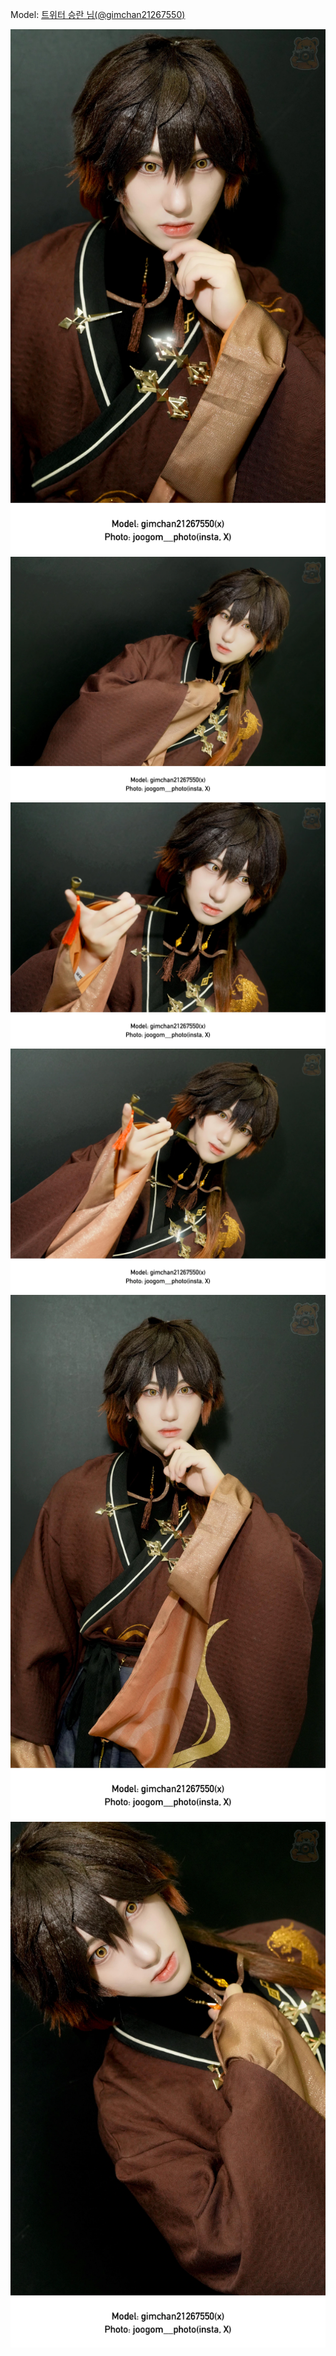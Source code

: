 ﻿---
dddd: 2024.08.18 팝콘 일
nickname: 승란
sns_type: x
sns_id: gimchan21267550
---

<a name="gimchan21267550"></a>
Model: <a href="https://x.com/gimchan21267550" target="_blank">트위터 승란 님(@gimchan21267550)</a>

![MEITU20240821185436152.webp](/assets/img/2024/08-18/승란/MEITU20240821185436152.webp)
![MEITU20240821185824232.webp](/assets/img/2024/08-18/승란/MEITU20240821185824232.webp)
![MEITU20240821190212374.webp](/assets/img/2024/08-18/승란/MEITU20240821190212374.webp)
![MEITU20240821191222867.webp](/assets/img/2024/08-18/승란/MEITU20240821191222867.webp)
![MEITU20240821204824510.webp](/assets/img/2024/08-18/승란/MEITU20240821204824510.webp)
![MEITU20240821205746863.webp](/assets/img/2024/08-18/승란/MEITU20240821205746863.webp)